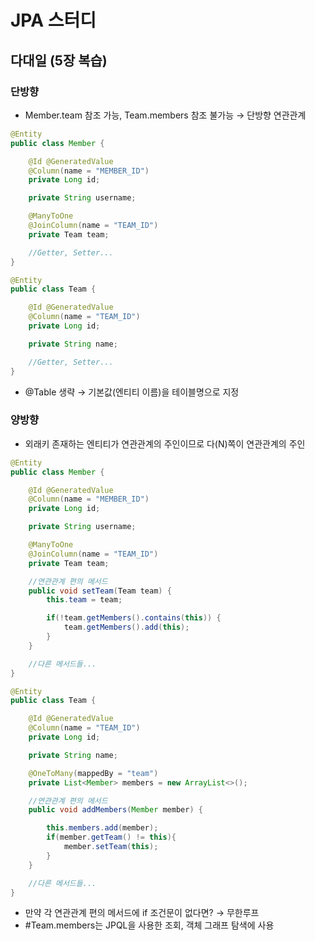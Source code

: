 # JPA 스터디

## 다대일 (5장 복습)

### 단방향

- Member.team 참조 가능, Team.members 참조 불가능 → 단방향 연관관계

```java
@Entity
public class Member {

	@Id @GeneratedValue
	@Column(name = "MEMBER_ID")
	private Long id;

	private String username;

	@ManyToOne
	@JoinColumn(name = "TEAM_ID")
	private Team team;

	//Getter, Setter...
}
```

```java
@Entity
public class Team {

	@Id @GeneratedValue
	@Column(name = "TEAM_ID")
	private Long id;

	private String name;

	//Getter, Setter...
}
```

- @Table 생략 → 기본값(엔티티 이름)을 테이블명으로 지정

### 양방향

- 외래키 존재하는 엔티티가 연관관계의 주인이므로 다(N)쪽이 연관관계의 주인

```java
@Entity
public class Member {

	@Id @GeneratedValue
	@Column(name = "MEMBER_ID")
	private Long id;

	private String username;

	@ManyToOne
	@JoinColumn(name = "TEAM_ID")
	private Team team;

	//연관관계 편의 메서드
	public void setTeam(Team team) {
		this.team = team;

		if(!team.getMembers().contains(this)) {
			team.getMembers().add(this);
		}
	}

	//다른 메서드들...
}
```

```java
@Entity
public class Team {

	@Id @GeneratedValue
	@Column(name = "TEAM_ID")
	private Long id;

	private String name;

	@OneToMany(mappedBy = "team")
	private List<Member> members = new ArrayList<>();

	//연관관계 편의 메서드
	public void addMembers(Member member) {

		this.members.add(member);
		if(member.getTeam() != this){
			member.setTeam(this);
		}
	}

	//다른 메서드들...
}
```

- 만약 각 연관관계 편의 메서드에 if 조건문이 없다면? → 무한루프
- #Team.members는 JPQL을 사용한 조회, 객체 그래프 탐색에 사용
